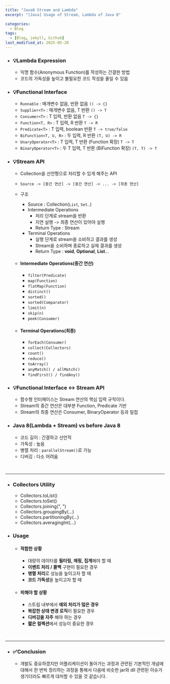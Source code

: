 ```yaml
---
title: "Java8 Stream and Lambda"
excerpt: "[Java] Usage of Stream, Lambda of Java 8"

categories:
  - Blog
tags:
  - [Blog, jekyll, Github]
last_modified_at: 2025-05-20
---
```



- ### 💡Lambda Expression

  - 익명 함수(Anonymous Function)를 작성하는 간결한 방법
  - 코드의 가독성을 높이고 불필요한 코드 작성을 줄일 수 있음




- ### 💡Functional Interface

  - `Runnable` : 매개변수 없음, 반환 없음 `() -> {}`          
  - `Supplier<T>` : 매개변수 없음, T 반환 `() -> T`         
  - `Consumer<T>` : T 입력, 반환 없음 `T -> {}`         
  - `Function<T, R>` : T 입력, R 반환 `T -> R`           
  - `Predicate<T>` : T 입력, boolean 반환 `T -> true/false`  
  - `BiFunction<T, U, R>` : 두 입력, R 반환 `(T, U) -> R`         
  - `UnaryOperator<T>` : T 입력, T 반환 (Function 확장) `T -> T`             
  - `BinaryOperator<T>` : 두 T 입력, T 반환 (BiFunction 확장) `(T, T) -> T`      

- ### 💡Stream API

  - Collection을 선언형으로 처리할 수 있게 해주는 API
  - `Source -> [중간 연산] -> [중간 연산] -> ... -> [최종 연산]`
  - 구조
    - Source : Collection(`List`, `Set`..)
    - Intermediate Operations
      - 처리 단계로 stream을 반환
      - 지연 실행 -> 최종 연산이 있어야 실행
      - Return Type : Stream<T>
    - Terminal Operations
      - 실행 단계로 stream을 소비하고 결과를 생성
      - Stream을 소비하며 종료하고 실제 결과를 생성
      - Return Type : **void**, **Optional<T>**, **List<T>**...

  - #### Intermediate Operations(중간 연산)
    - `filter(Predicate)`
    - `map(Function)`       
    - `flatMap(Function)` 
    - `distinct()`           
    - `sorted()`            
    - `sorted(Comparator)`
    - `limit(n)`          
    - `skip(n)`           
    - `peek(Consumer)`    

  - #### Terminal Operations(최종)
    - `forEach(Consumer)`      
    - `collect(Collectors)`      
    - `count()`               
    - `reduce()`               
    - `toArray()`             
    - `anyMatch() / allMatch()`
    - `findFirst() / findAny()`

- ### 💡Functional Interface <-> Stream API
  - 함수형 인터페이스는 Stream 연산의 핵심 입력 규칙이다.
  - Stream의 중간 연산은 대부분 Function, Predicate 기반
  - Stream의 최종 연산은 Consumer, BinaryOperator 등과 밀접

- ### Java 8(Lambda + Stream) vs before Java 8
  - 코드 길이 : 간결하고 선언적
  - 가독성 : 높음
  - 병렬 처리 : `parallelStream()`로 가능
  - 디버깅 : 다소 어려움

<br />

---


- ### Collectors Utility
  - Collectors.toList()
  - Collectors.toSet()
  - Collectors.joining(", ")
  - Collectors.groupingBy(...)
  - Collectors.partitioningBy(...)
  - Collectors.averagingInt(...)



- ### Usage

  - #### 적합한 상황

    - 대량의 데이터를 **필터링, 매핑, 집계**해야 할 때
    - **이벤트 처리 / 콜백** 구현이 필요한 경우
    - **병렬 처리**로 성능을 높이고자 할 때
    - **코드 가독성**을 높이고자 할 때

  - #### 피해야 할 상황

    - 스트림 내부에서 **예외 처리가 많은 경우**
    - **복잡한 상태 변경 로직**이 필요한 경우
    - **디버깅을 자주** 해야 하는 경우
    - **짧은 컬렉션**에서 성능이 중요한 경우

<br />

---


- ### ✅Conclusion
  - 개발도 중요하겠지만 어플리케이션이 돌아가는 과정과 관련된 기본적인 개념에 대해서 한 번씩 정리하는 과정을 통해서 다음에 비슷한 jar와 dll 관련된 이슈가 생기더라도 빠르게 대처할 수 있을 것 같습니다.  